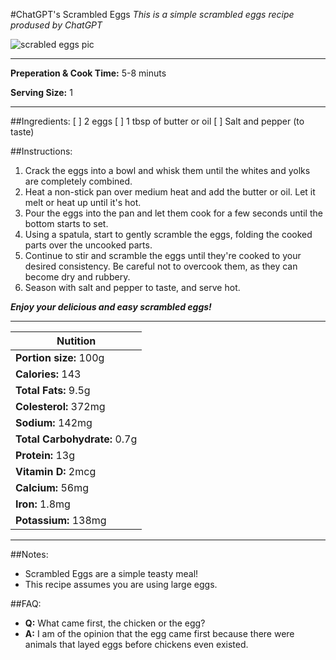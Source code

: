 #ChatGPT's Scrambled Eggs
_This is a simple scrambled eggs recipe prodused by ChatGPT_

![scrabled eggs pic](https://cdn.pixabay.com/photo/2021/08/29/11/00/scrambled-eggs-6582990_960_720.jpg)

___

__Preperation & Cook Time:__ 5-8 minuts

__Serving Size:__ 1

---

##Ingredients:
[ ] 2 eggs
[ ] 1 tbsp of butter or oil
[ ] Salt and pepper (to taste)

##Instructions:
1. Crack the eggs into a bowl and whisk them until the whites and yolks are completely combined.
1. Heat a non-stick pan over medium heat and add the butter or oil. Let it melt or heat up until it's hot.
1. Pour the eggs into the pan and let them cook for a few seconds until the bottom starts to set.
1. Using a spatula, start to gently scramble the eggs, folding the cooked parts over the uncooked parts.
1. Continue to stir and scramble the eggs until they're cooked to your desired consistency. Be careful not to overcook them, as they can become dry and rubbery.
1. Season with salt and pepper to taste, and serve hot.

___Enjoy your delicious and easy scrambled eggs!___

---

|Nutition   |
|--------|
|__Portion size:__       100g|
|__Calories:__            143|
|__Total Fats:__         9.5g|
|__Colesterol:__        372mg|
|__Sodium:__            142mg|
|__Total Carbohydrate:__ 0.7g|
|__Protein:__             13g|
|__Vitamin D:__          2mcg|
|__Calcium:__            56mg|
|__Iron:__              1.8mg|
|__Potassium:__         138mg|

---

##Notes:
* Scrambled Eggs are a simple teasty meal!
* This recipe assumes you are using large eggs.

##FAQ:
* __Q:__ What came first, the chicken or the egg?
* __A:__ I am of the opinion that the egg came first because there were  animals that layed eggs before chickens even existed.



